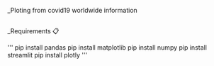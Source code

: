 _Ploting from covid19 worldwide information
##
_Requirements 📋

'''
pip install pandas
pip install matplotlib
pip install numpy
pip install streamlit
pip install plotly
'''
